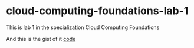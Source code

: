 # cloud-computing-foundations-lab-1
This is lab 1 in the specialization Cloud Computing Foundations

And this is the gist of it [code](https://gist.github.com/Collst/759f46b30bdf66b9355ce88273d47473)
